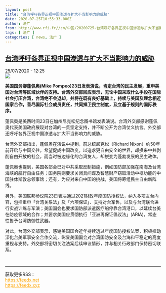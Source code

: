 ```yaml
---
layout: post
title: "台湾呼吁各界正视中国渗透与扩大不当影响力的威胁"
date: 2020-07-25T10:55:33.000Z
author: 法广
from: http://www.rfi.fr//cn/中国/20200725-台湾呼吁各界正视中国渗透与扩大不当影响力的威胁
tags: [ 法广 ]
categories: [ news, 法广 ]
---
```

<!--1595674533000-->
[台湾呼吁各界正视中国渗透与扩大不当影响力的威胁](http://www.rfi.fr//cn/%E4%B8%AD%E5%9B%BD/20200725-%E5%8F%B0%E6%B9%BE%E5%91%BC%E5%90%81%E5%90%84%E7%95%8C%E6%AD%A3%E8%A7%86%E4%B8%AD%E5%9B%BD%E6%B8%97%E9%80%8F%E4%B8%8E%E6%89%A9%E5%A4%A7%E4%B8%8D%E5%BD%93%E5%BD%B1%E5%93%8D%E5%8A%9B%E7%9A%84%E5%A8%81%E8%83%81)
------

<div>
<div>25/07/2020 - 12:25</div><img src="https://s.rfi.fr/media/display/8f7c88c4-0d58-11ea-99cc-005056bfe576/w:310/p:16x9/2018-10-03t155206z_452921218_rc1819f92f80_rtrmadp_3_usa-iraq.jpg"><p><strong>美国国务卿蓬佩奥(Mike Pompeo)23日发表演说，肯定台湾的民主发展，重申美国对台湾等区域伙伴的支持。台湾外交部回应表示，无论中国采取什么手段在国际社会打压台湾，台湾绝不会退却，并将在既有良好基础上，持续与美国及理念相近国家合作，善尽国际社会成员责任，共同捍卫民主制度，及立基于规则的国际秩序。</strong></p><div class="t-content__body u-clearfix"><div class="m-interstitial"></div><p>蓬佩奥是美西时间23日在加州尼克松纪念图书馆发表演说。台湾外交部感谢蓬佩奥代表美国政府展现对台湾的一贯坚定支持，并不断公开为台湾仗义执言。外交部还呼吁各界正视中国渗透与扩大不当影响力的威胁。</p><p>台湾外交部指出，蓬佩奥在演说中提到，前总统尼克松（Richard Nixon）约50年前开启与中国交往，希望促成中国改变，以追求更自由安全的世界，却换来中共剥削自由开放的社会，而当时被边缘化的台湾友人，却蜕变为蓬勃发展的民主政体。</p><p>蓬佩奥也提到，美国各部会已对中共采取反制措施，例如国防部加强在南海及台湾海峡的航行自由任务；国务院则要求关闭具间谍及智慧财产窃取活动中枢功能的中国驻休斯敦总领事馆；还有，为应对来自中国的挑战，美国将筹组民主自由新阵线。</p><p>另外，美国联邦参议院23日表决通过2021财政年度国防授权法，纳入多项友台内容，包括重申「台湾关系法」及「六项保证」、支持对台军售，以及与台湾联合进行实战训练与军演；美国国会也要求国防部派遣医疗船停靠台湾港口，以延续台美在防疫领域的合作；并要求美国应贯彻执行「亚洲再保证倡议法」(ARIA)，常态性售予台湾防御性武器。</p><p>对此，台湾外交部表示，感谢美国国会近年持续透过年度国防授权法案，积极推动深化台美军事安全合作交流，彰显美国国会对台湾国防安全及台海和平稳定的高度重视与支持。外交部将密切关注法案后续审议情形，并与相关行政部门保持密切联系。</p><div class="o-self-promo o-self-promo--nl o-self-promo--hidden" data-selfpromo-newsletter></div><div class="o-self-promo o-self-promo--app o-self-promo--hidden" data-selfpromo-app></div></div><br><hr><div>获取更多RSS：<br><a href="https://feedx.net" style="color:orange" target="_blank">https://feedx.net</a> <br><a href="https://feedx.xyz" style="color:orange" target="_blank">https://feedx.xyz</a><br></div>
</div>
